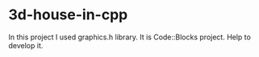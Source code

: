 # 3d-house-in-cpp
In this project I used graphics.h library. It is Code::Blocks project. Help to develop it. 
